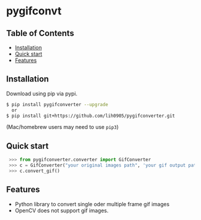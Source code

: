 # pygifconvt

## Table of Contents
  * [Installation](#installation)
  * [Quick start](#quick-start)
  * [Features](#features)
  
## Installation

Download using pip via pypi.

```bash
$ pip install pygifconverter --upgrade
  or
$ pip install git+https://github.com/lih0905/pygifconverter.git
```
(Mac/homebrew users may need to use ``pip3``)


## Quick start
```python
 >>> from pygifconverter.converter import GifConverter
 >>> c = GifConverter("your original images path", 'your gif output path', (320,240))
 >>> c.convert_gif()
```

## Features
  * Python library to convert single oder multiple frame gif images
  * OpenCV does not support gif images.